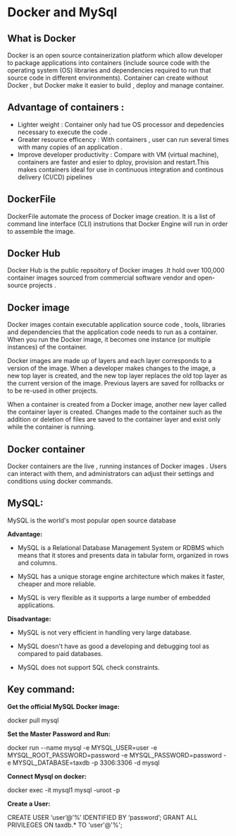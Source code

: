 # Docker and MySql

## What is Docker 
Docker is an open source containerization platform which allow developer to package applications into containers (include source code with the operating system (OS) libraries and dependencies required to run that source code in different environments). Container can create without Docker , but Docker make it easier to build , deploy and manage container. 

## Advantage of containers : 

+ Lighter weight                 : Container only had tue OS processor and depedencies necessary to execute the code .
+ Greater resource efficency     : With containers , user can run several times with many copies of an application .
+ Improve developer productivity : Compare with VM (virtual machine), containers are faster and esier to dploy, provision and restart.This makes containers ideal for use in continuous integration and continous delivery (CI/CD) pipelines

## DockerFile 

DockerFile automate the process of Docker image creation. It is a list of command line interface (CLI) instrutions that Docker Engine will run in order to assemble the image.  

## Docker Hub 

Docker Hub is the public repsoitory of Docker images .It hold over 100,000 container images sourced from commercial software vendor and open-source projects . 

## Docker image 

Docker images contain executable application source code , tools, libraries and dependencies that the application code needs to run as a container. When you run the Docker image, it becomes one instance (or multiple instances) of the container.

Docker images are made up of layers and each layer corresponds to a version of the image. When a developer makes changes to the image, a new top layer is created, and the new top layer replaces the old top layer as the current version of the image. Previous layers are saved for rollbacks or to be re-used in other projects.

When a container is created from a Docker image,  another new layer called the container layer is created. Changes made to the container such as the addition or deletion of files are saved to the container layer  and exist only while the container is running.  



## Docker container 

Docker containers are the live , running instances of Docker images . Users can interact with them, and administrators can adjust their settings and conditions using docker commands.


## MySQL:
MySQL is the world's most popular open source database

**Advantage:** 
+ MySQL is a Relational Database Management System or RDBMS which means that it stores and presents data in tabular form, organized in rows and columns.

+ MySQL has a unique storage engine architecture which makes it faster, cheaper and more reliable.

+ MySQL is very flexible as it supports a large number of embedded applications.


**Disadvantage:**

+ MySQL is not very efficient in handling very large database. 

+ MySQL doesn't have as good a developing and debugging tool as compared to paid databases. 

+ MySQL does not support SQL check constraints.



## Key command: 

**Get the official MySQL Docker image:** 

docker pull mysql 

**Set the Master Password and Run:** 

docker run --name mysql -e MYSQL_USER=user -e MYSQL_ROOT_PASSWORD=password -e MYSQL_PASSWORD=password -e MYSQL_DATABASE=taxdb -p 3306:3306 -d mysql

**Connect Mysql on docker:** 

docker exec -it mysql1 mysql -uroot -p


**Create a User:** 

CREATE USER ‘user’@’%’ IDENTIFIED BY ‘password’; 
GRANT ALL PRIVILEGES ON taxdb.* TO 'user'@'%';



